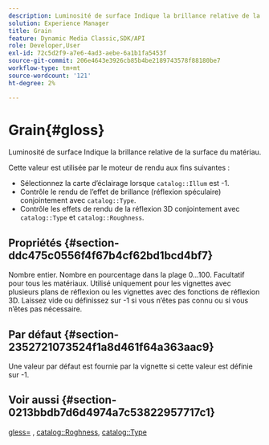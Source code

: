 ```yaml
---
description: Luminosité de surface Indique la brillance relative de la surface du matériau.
solution: Experience Manager
title: Grain
feature: Dynamic Media Classic,SDK/API
role: Developer,User
exl-id: 72c5d2f9-a7e6-4ad3-aebe-6a1b1fa5453f
source-git-commit: 206e4643e3926cb85b4be2189743578f88180be7
workflow-type: tm+mt
source-wordcount: '121'
ht-degree: 2%

---
```


# Grain{#gloss}

Luminosité de surface Indique la brillance relative de la surface du matériau.

Cette valeur est utilisée par le moteur de rendu aux fins suivantes :

* Sélectionnez la carte d’éclairage lorsque `catalog::Illum` est -1.
* Contrôle le rendu de l’effet de brillance (réflexion spéculaire) conjointement avec `catalog::Type`.
* Contrôle les effets de rendu de la réflexion 3D conjointement avec `catalog::Type` et `catalog::Roughness`.

## Propriétés {#section-ddc475c0556f4f67b4cf62bd1bcd4bf7}

Nombre entier. Nombre en pourcentage dans la plage 0...100. Facultatif pour tous les matériaux. Utilisé uniquement pour les vignettes avec plusieurs plans de réflexion ou les vignettes avec des fonctions de réflexion 3D. Laissez vide ou définissez sur -1 si vous n’êtes pas connu ou si vous n’êtes pas nécessaire.

## Par défaut {#section-2352721073524f1a8d461f64a363aac9}

Une valeur par défaut est fournie par la vignette si cette valeur est définie sur -1.

## Voir aussi {#section-0213bbdb7d6d4974a7c53822957717c1}

[gless=](../../../../../ir-api/http-protocol/image-rendering-api-ref/c-ir-http-protocol-ref/c-ir-http-protocol-command-reference/r-ir-http-gloss.md#reference-325aef2ee51e4e1584a06047427340ca) , [catalog::Roghness](../../../../../ir-api/material-cat/image-rendering-api-ref/c-ir-material-catalog/c-ir-material-data-reference/r-ir-roughness.md#reference-79f748ac642745e3b81795a99f61fa99), [catalog::Type](../../../../../ir-api/material-cat/image-rendering-api-ref/c-ir-material-catalog/c-ir-material-data-reference/r-ir-cat-type.md#reference-9bea147dda9f4e74bc0ec79dcc0d9161)
